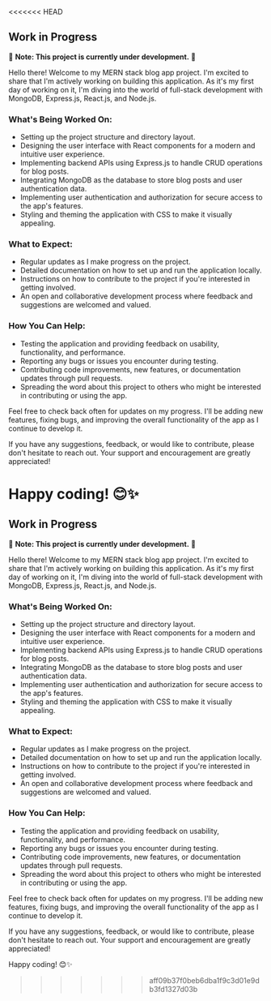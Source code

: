 <<<<<<< HEAD
## Work in Progress

🚧 **Note: This project is currently under development.** 🚧

Hello there! Welcome to my MERN stack blog app project. I'm excited to share that I'm actively working on building this application.
As it's my first day of working on it, I'm diving into the world of full-stack development with MongoDB, Express.js, React.js, and Node.js.

### What's Being Worked On:
- Setting up the project structure and directory layout.
- Designing the user interface with React components for a modern and intuitive user experience.
- Implementing backend APIs using Express.js to handle CRUD operations for blog posts.
- Integrating MongoDB as the database to store blog posts and user authentication data.
- Implementing user authentication and authorization for secure access to the app's features.
- Styling and theming the application with CSS to make it visually appealing.

### What to Expect:
- Regular updates as I make progress on the project.
- Detailed documentation on how to set up and run the application locally.
- Instructions on how to contribute to the project if you're interested in getting involved.
- An open and collaborative development process where feedback and suggestions are welcomed and valued.

### How You Can Help:
- Testing the application and providing feedback on usability, functionality, and performance.
- Reporting any bugs or issues you encounter during testing.
- Contributing code improvements, new features, or documentation updates through pull requests.
- Spreading the word about this project to others who might be interested in contributing or using the app.

Feel free to check back often for updates on my progress. 
I'll be adding new features, fixing bugs, and improving the overall functionality of the app as I continue to develop it.

If you have any suggestions, feedback, or would like to contribute, please don't hesitate to reach out.
Your support and encouragement are greatly appreciated!

Happy coding! 😊✨
=======
## Work in Progress

🚧 **Note: This project is currently under development.** 🚧

Hello there! Welcome to my MERN stack blog app project. I'm excited to share that I'm actively working on building this application.
As it's my first day of working on it, I'm diving into the world of full-stack development with MongoDB, Express.js, React.js, and Node.js.

### What's Being Worked On:
- Setting up the project structure and directory layout.
- Designing the user interface with React components for a modern and intuitive user experience.
- Implementing backend APIs using Express.js to handle CRUD operations for blog posts.
- Integrating MongoDB as the database to store blog posts and user authentication data.
- Implementing user authentication and authorization for secure access to the app's features.
- Styling and theming the application with CSS to make it visually appealing.

### What to Expect:
- Regular updates as I make progress on the project.
- Detailed documentation on how to set up and run the application locally.
- Instructions on how to contribute to the project if you're interested in getting involved.
- An open and collaborative development process where feedback and suggestions are welcomed and valued.

### How You Can Help:
- Testing the application and providing feedback on usability, functionality, and performance.
- Reporting any bugs or issues you encounter during testing.
- Contributing code improvements, new features, or documentation updates through pull requests.
- Spreading the word about this project to others who might be interested in contributing or using the app.

Feel free to check back often for updates on my progress. 
I'll be adding new features, fixing bugs, and improving the overall functionality of the app as I continue to develop it.

If you have any suggestions, feedback, or would like to contribute, please don't hesitate to reach out.
Your support and encouragement are greatly appreciated!

Happy coding! 😊✨
>>>>>>> aff09b37f0beb6dba1f9c3d01e9db3fd1327d03b
